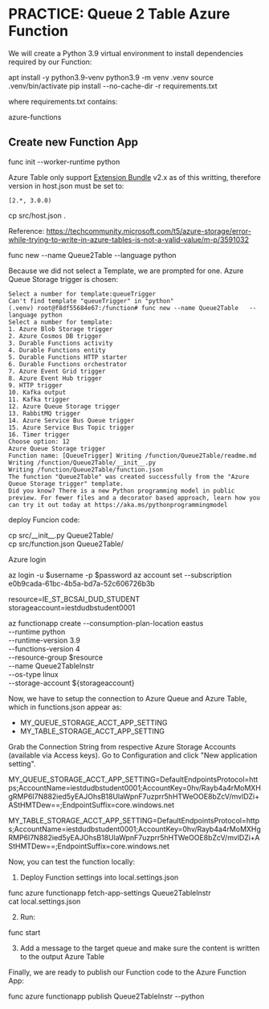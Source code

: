 # PRACTICE: Queue 2 Table Azure Function  

We will create a Python 3.9 virtual environment to install dependencies required by our Function:

apt install -y python3.9-venv
python3.9 -m venv .venv
source .venv/bin/activate
pip install --no-cache-dir -r requirements.txt  

where requirements.txt contains:

azure-functions

## Create new Function App  

func init --worker-runtime python  

Azure Table only support [Extension Bundle](https://learn.microsoft.com/en-us/azure/azure-functions/functions-bindings-storage-table?tabs=in-process%2Ctable-api%2Cextensionv2&pivots=programming-language-python#install-bundle) v2.x as of this writting, therefore version in host.json must be set to:  

```[2.*, 3.0.0)```  

cp src/host.json .

Reference: https://techcommunity.microsoft.com/t5/azure-storage/error-while-trying-to-write-in-azure-tables-is-not-a-valid-value/m-p/3591032  

func new --name Queue2Table --language python  

Because we did not select a Template, we are prompted for one. Azure Queue Storage trigger is chosen:  
```(.venv) root@f8df55684e67:/function# func new --name Queue2Table  --template "queueTrigger" --language python
Select a number for template:queueTrigger
Can't find template "queueTrigger" in "python"
(.venv) root@f8df55684e67:/function# func new --name Queue2Table   --language python
Select a number for template:
1. Azure Blob Storage trigger
2. Azure Cosmos DB trigger
3. Durable Functions activity
4. Durable Functions entity
5. Durable Functions HTTP starter
6. Durable Functions orchestrator
7. Azure Event Grid trigger
8. Azure Event Hub trigger
9. HTTP trigger
10. Kafka output
11. Kafka trigger
12. Azure Queue Storage trigger
13. RabbitMQ trigger
14. Azure Service Bus Queue trigger
15. Azure Service Bus Topic trigger
16. Timer trigger
Choose option: 12
Azure Queue Storage trigger
Function name: [QueueTrigger] Writing /function/Queue2Table/readme.md
Writing /function/Queue2Table/__init__.py
Writing /function/Queue2Table/function.json
The function "Queue2Table" was created successfully from the "Azure Queue Storage trigger" template.
Did you know? There is a new Python programming model in public preview. For fewer files and a decorator based approach, learn how you can try it out today at https://aka.ms/pythonprogrammingmodel
```  

deploy Funcion code:  

cp src/\_\_init\_\_.py Queue2Table/  
cp src/function.json Queue2Table/  

Azure login

az login -u $username -p $password 
az account set --subscription e0b9cada-61bc-4b5a-bd7a-52c606726b3b

resource=IE_ST_BCSAI_DUD_STUDENT
storageaccount=iestdudbstudent0001


az functionapp create --consumption-plan-location eastus \
     --runtime python \
     --runtime-version 3.9 \
     --functions-version 4 \
     --resource-group $resource \
     --name Queue2TableInstr \
     --os-type linux \
     --storage-account ${storageaccount}

Now, we have to setup the connection to Azure Queue and Azure Table, which in functions.json appear as:

* MY_QUEUE_STORAGE_ACCT_APP_SETTING  
* MY_TABLE_STORAGE_ACCT_APP_SETTING  

Grab the Connection String from respective Azure Storage Accounts (available via Access keys).
Go to Configuration and click "New application setting".

MY_QUEUE_STORAGE_ACCT_APP_SETTING=DefaultEndpointsProtocol=https;AccountName=iestdudbstudent0001;AccountKey=0hv/Rayb4a4rMoMXHgRMP6l7N882ied5yEAJOhsB18UlaWpnF7uzprr5hHTWeOOE8bZcV/mvlDZi+AStHMTDew==;EndpointSuffix=core.windows.net

MY_TABLE_STORAGE_ACCT_APP_SETTING=DefaultEndpointsProtocol=https;AccountName=iestdudbstudent0001;AccountKey=0hv/Rayb4a4rMoMXHgRMP6l7N882ied5yEAJOhsB18UlaWpnF7uzprr5hHTWeOOE8bZcV/mvlDZi+AStHMTDew==;EndpointSuffix=core.windows.net

Now, you can test the function locally:  

1. Deploy Function settings into local.settings.json  

func azure functionapp fetch-app-settings Queue2TableInstr  
cat local.settings.json

2. Run:  

func start

3. Add a message to the target queue and make sure the content is written to the output Azure Table  


Finally, we are ready to publish our Function code to the Azure Function App:  

func azure functionapp publish Queue2TableInstr --python  